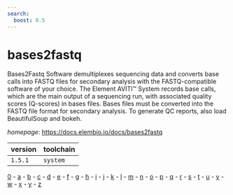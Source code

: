 ```yaml
---
search:
  boost: 0.5
---
```

# bases2fastq

Bases2Fastq Software demultiplexes sequencing data and converts base calls   into FASTQ files for secondary analysis with the FASTQ-compatible software of your choice.   The Element AVITI™ System records base calls, which are the main output of a sequencing run,  with associated quality scores (Q-scores) in bases files. Bases files must be converted into  the FASTQ file format for secondary analysis.   To generate QC reports, also load BeautifulSoup and bokeh.

*homepage*: <https://docs.elembio.io/docs/bases2fastq>

version | toolchain
--------|----------
``1.5.1`` | ``system``

[0](../0/index.md) - [a](../a/index.md) - [b](../b/index.md) - [c](../c/index.md) - [d](../d/index.md) - [e](../e/index.md) - [f](../f/index.md) - [g](../g/index.md) - [h](../h/index.md) - [i](../i/index.md) - [j](../j/index.md) - [k](../k/index.md) - [l](../l/index.md) - [m](../m/index.md) - [n](../n/index.md) - [o](../o/index.md) - [p](../p/index.md) - [q](../q/index.md) - [r](../r/index.md) - [s](../s/index.md) - [t](../t/index.md) - [u](../u/index.md) - [v](../v/index.md) - [w](../w/index.md) - [x](../x/index.md) - [y](../y/index.md) - [z](../z/index.md)

